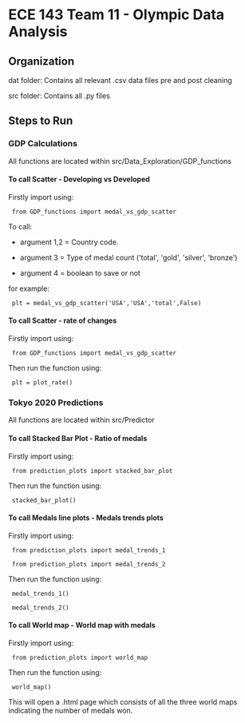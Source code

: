 ﻿# ECE 143 Team 11 - Olympic Data Analysis

## Organization

dat folder: Contains all relevant .csv data files pre and post cleaning

src folder: Contains all .py files 

## Steps to Run

### GDP Calculations


All functions are located within src/Data_Exploration/GDP_functions

#### To call Scatter - Developing vs Developed
Firstly import using: 
<pre><code> from GDP_functions import medal_vs_gdp_scatter </code></pre>

To call: 

* argument 1,2 = Country code. 

* argument 3 = Type of medal count ('total', 'gold', 'silver', 'bronze')
 
* argument 4 = boolean to save or not

for example:  
<pre><code> plt = medal_vs_gdp_scatter('USA','USA','total',False)</code></pre>


#### To call Scatter - rate of changes
Firstly import using: 
<pre><code> from GDP_functions import medal_vs_gdp_scatter </code></pre>

Then run the function using:  
<pre><code> plt = plot_rate()</code></pre>

### Tokyo 2020 Predictions
All functions are located within src/Predictor

#### To call Stacked Bar Plot - Ratio of medals
Firstly import using: 
<pre><code> from prediction_plots import stacked_bar_plot </code></pre>

Then run the function using:  
<pre><code> stacked_bar_plot() </code></pre>

#### To call Medals line plots - Medals trends plots
Firstly import using: 
<pre><code> from prediction_plots import medal_trends_1 
<br> from prediction_plots import medal_trends_2</code></pre>

Then run the function using:  
<pre><code> medal_trends_1() 
<br> medal_trends_2() </code></pre>

#### To call World map - World map with medals
Firstly import using: 
<pre><code> from prediction_plots import world_map </code></pre>

Then run the function using:  
<pre><code> world_map() </code></pre>
This will open a .html page which consists of all the three world maps indicating the number of medals won.



